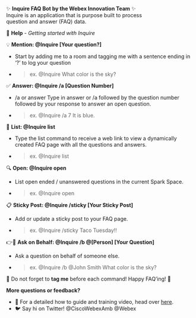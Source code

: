 <p>✨
  <strong>Inquire FAQ Bot by the Webex Innovation Team</strong> ✨
  <br/>Inquire is an application that is purpose built to process
  <br/>question and answer (FAQ) data.</p>
<p>🤷‍
  <strong>Help</strong> -
  <em>Getting started with Inquire</em>
</p>
<p>💡
  <strong>Mention: @Inquire [Your question?]</strong>
</p>
<ul>
  <li>Start by adding me to a room and tagging me with a sentence ending in ‘?’ to log your question</li>
  <li>
    <blockquote class="info">
      <p>ex. @Inquire What color is the sky?</p>
    </blockquote>
  </li>
</ul>
<p>✅
  <strong>Answer: @Inquire /a [Question Number]</strong>
</p>
<ul>
  <li>/a or answer Type in answer or /a followed by the question number followed by your response to answer an open question.</li>
  <li>
    <blockquote class="info">
      <p>ex. @Inquire /a 7 It is blue.</p>
    </blockquote>
  </li>
</ul>
<p>💬
  <strong>List: @Inquire list</strong>
</p>
<ul>
  <li>Type the list command to receive a web link to view a dynamically created FAQ page with all the questions and answers.</li>
  <li>
    <blockquote class="info">
      <p>ex. @Inquire list</p>
    </blockquote>
  </li>
</ul>
<p>🔍
  <strong>Open: @Inquire open</strong>
</p>
<ul>
  <li>List open ended / unanswered questions in the current Spark Space.</li>
  <li>
    <blockquote class="info">
      <p>ex. @Inquire open</p>
    </blockquote>
  </li>
</ul>
<p>📋
  <strong>Sticky Post: @Inquire /sticky [Your Sticky Post]</strong>
</p>
<ul>
  <li>Add or update a sticky post to your FAQ page. </li>
  <li>
    <blockquote class="info">
      <p>ex. @Inquire /sticky Taco Tuesday!!</p>
    </blockquote>
  </li>
</ul>
<p>👉💁‍
  <strong>Ask on Behalf: @Inquire /b @[Person] [Your Question]</strong>
</p>
<ul>
  <li>Ask a question on behalf of someone else.  </li>
  <li>
    <blockquote class="info">
      <p>ex. @Inquire /b @John Smith What color is the sky?</p>
    </blockquote>
  </li>
</ul>
<p>📣 Do not forget to
  <strong>tag me</strong> before each command! Happy FAQ’ing! 📣</p>
<p>
  <strong>More questions or feedback?</strong>
</p>
<ul>
  <li>🔗 For a detailed how to guide and training video, head over <a href="https://inquire.sparkadmins.com/#/help">here</a>.</li>
  <li>🐦 Say hi on Twitter! @CiscoWebexAmb @Webex</li>
</ul>
